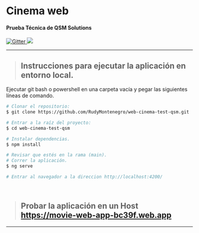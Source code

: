 
<h1>
  Cinema web
</h1>

<h4>Prueba Técnica de QSM Solutions<a></h4>

<p>
  <a href="https://angular.io/">
    <img src="	https://img.shields.io/badge/Angular-DD0031?style=for-the-badge&logo=angular&logoColor=white"
         alt="Gitter">
  </a>
  <a href="https://firebase.google.com/?gclid=Cj0KCQjwz6ShBhCMARIsAH9A0qWAPrAPqoS3YC36Bb4q1UwoVNfbgUlZ91BSzMBruPAWzOe7_Vm2iNkaAo46EALw_wcB&gclsrc=aw.ds&hl=es-419"><img src="https://img.shields.io/badge/firebase-ffca28?style=for-the-badge&logo=firebase&logoColor=black">
  </a>
</p>

---
>## Instrucciones para ejecutar la aplicación en entorno local.

Ejecutar git bash o powershell en una carpeta vacía y pegar las siguientes líneas de comando.

```bash
# Clonar el repositorio:
$ git clone https://github.com/RudyMontenegro/web-cinema-test-qsm.git

# Entrar a la raíz del proyecto:
$ cd web-cinema-test-qsm

# Instalar dependencias.
$ npm install

# Revisar que estés en la rama (main).
# Correr la aplicación.
$ ng serve

# Entrar al navegador a la direccion http://localhost:4200/

 
```
>## Probar la aplicación en un Host https://movie-web-app-bc39f.web.app

---

